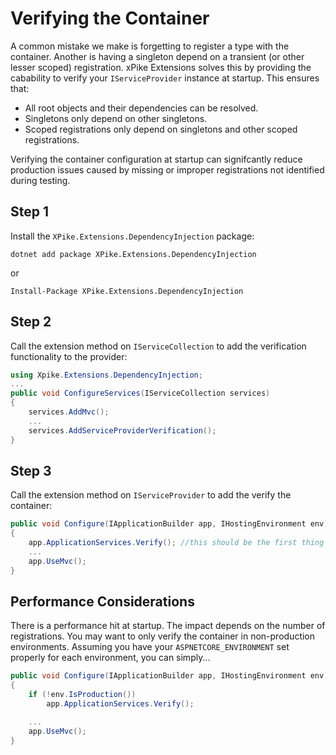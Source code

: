 # Verifying the Container

A common mistake we make is forgetting to register a type with the container. Another is having a singleton depend on a
transient (or other lesser scoped) registration. xPike Extensions solves this by providing the cabability to verify
your `IServiceProvider` instance at startup. This ensures that:

* All root objects and their dependencies can be resolved.
* Singletons only depend on other singletons.
* Scoped registrations only depend on singletons and other scoped registrations.

Verifying the container configuration at startup can signifcantly reduce production issues caused by missing or improper
registrations not identified during testing.

## Step 1

Install the `XPike.Extensions.DependencyInjection` package:

```
dotnet add package XPike.Extensions.DependencyInjection
```

or

```
Install-Package XPike.Extensions.DependencyInjection
```

## Step 2

Call the extension method on `IServiceCollection` to add the verification functionality to the provider:

```cs
using Xpike.Extensions.DependencyInjection;
...
public void ConfigureServices(IServiceCollection services)
{
    services.AddMvc();
    ...
    services.AddServiceProviderVerification();
}
```

## Step 3

Call the extension method on `IServiceProvider` to add the verify the container:

```cs
public void Configure(IApplicationBuilder app, IHostingEnvironment env)
{
    app.ApplicationServices.Verify(); //this should be the first thing you do.
    ...
    app.UseMvc();
}
```

## Performance Considerations

There is a performance hit at startup. The impact depends on the number of registrations.
You may want to only verify the container in non-production environments. Assuming you have your
`ASPNETCORE_ENVIRONMENT` set properly for each environment, you can simply...

```cs
public void Configure(IApplicationBuilder app, IHostingEnvironment env)
{
    if (!env.IsProduction())
        app.ApplicationServices.Verify();

    ...
    app.UseMvc();
}
```
